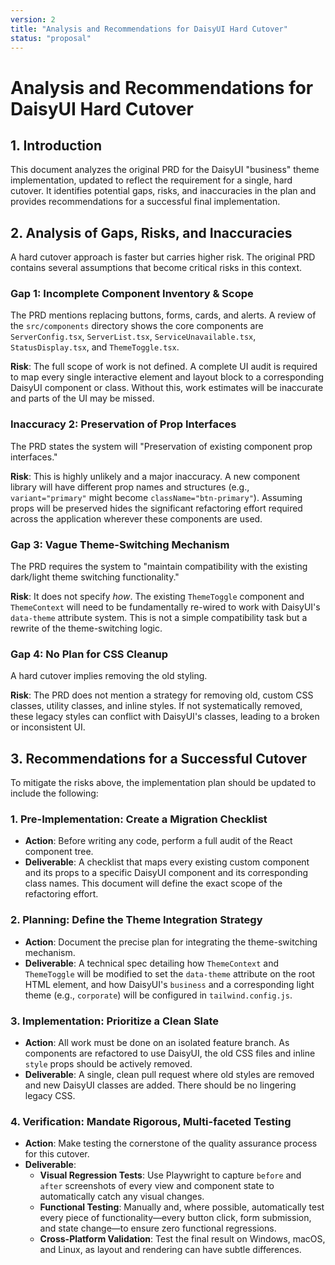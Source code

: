 ```yaml
---
version: 2
title: "Analysis and Recommendations for DaisyUI Hard Cutover"
status: "proposal"
---
```


# Analysis and Recommendations for DaisyUI Hard Cutover

## 1. Introduction
This document analyzes the original PRD for the DaisyUI "business" theme implementation, updated to reflect the requirement for a single, hard cutover. It identifies potential gaps, risks, and inaccuracies in the plan and provides recommendations for a successful final implementation.

## 2. Analysis of Gaps, Risks, and Inaccuracies

A hard cutover approach is faster but carries higher risk. The original PRD contains several assumptions that become critical risks in this context.

### Gap 1: Incomplete Component Inventory & Scope
The PRD mentions replacing buttons, forms, cards, and alerts. A review of the `src/components` directory shows the core components are `ServerConfig.tsx`, `ServerList.tsx`, `ServiceUnavailable.tsx`, `StatusDisplay.tsx`, and `ThemeToggle.tsx`. 

**Risk**: The full scope of work is not defined. A complete UI audit is required to map every single interactive element and layout block to a corresponding DaisyUI component or class. Without this, work estimates will be inaccurate and parts of the UI may be missed.

### Inaccuracy 2: Preservation of Prop Interfaces
The PRD states the system will "Preservation of existing component prop interfaces." 

**Risk**: This is highly unlikely and a major inaccuracy. A new component library will have different prop names and structures (e.g., `variant="primary"` might become `className="btn-primary"`). Assuming props will be preserved hides the significant refactoring effort required across the application wherever these components are used.

### Gap 3: Vague Theme-Switching Mechanism
The PRD requires the system to "maintain compatibility with the existing dark/light theme switching functionality." 

**Risk**: It does not specify *how*. The existing `ThemeToggle` component and `ThemeContext` will need to be fundamentally re-wired to work with DaisyUI's `data-theme` attribute system. This is not a simple compatibility task but a rewrite of the theme-switching logic.

### Gap 4: No Plan for CSS Cleanup
A hard cutover implies removing the old styling. 

**Risk**: The PRD does not mention a strategy for removing old, custom CSS classes, utility classes, and inline styles. If not systematically removed, these legacy styles can conflict with DaisyUI's classes, leading to a broken or inconsistent UI.

## 3. Recommendations for a Successful Cutover
To mitigate the risks above, the implementation plan should be updated to include the following:

### 1. Pre-Implementation: Create a Migration Checklist
- **Action**: Before writing any code, perform a full audit of the React component tree.
- **Deliverable**: A checklist that maps every existing custom component and its props to a specific DaisyUI component and its corresponding class names. This document will define the exact scope of the refactoring effort.

### 2. Planning: Define the Theme Integration Strategy
- **Action**: Document the precise plan for integrating the theme-switching mechanism.
- **Deliverable**: A technical spec detailing how `ThemeContext` and `ThemeToggle` will be modified to set the `data-theme` attribute on the root HTML element, and how DaisyUI's `business` and a corresponding light theme (e.g., `corporate`) will be configured in `tailwind.config.js`.

### 3. Implementation: Prioritize a Clean Slate
- **Action**: All work must be done on an isolated feature branch. As components are refactored to use DaisyUI, the old CSS files and inline `style` props should be actively removed.
- **Deliverable**: A single, clean pull request where old styles are removed and new DaisyUI classes are added. There should be no lingering legacy CSS.

### 4. Verification: Mandate Rigorous, Multi-faceted Testing
- **Action**: Make testing the cornerstone of the quality assurance process for this cutover.
- **Deliverable**:
  - **Visual Regression Tests**: Use Playwright to capture `before` and `after` screenshots of every view and component state to automatically catch any visual changes.
  - **Functional Testing**: Manually and, where possible, automatically test every piece of functionality—every button click, form submission, and state change—to ensure zero functional regressions.
  - **Cross-Platform Validation**: Test the final result on Windows, macOS, and Linux, as layout and rendering can have subtle differences.